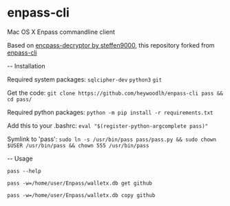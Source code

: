 # enpass-cli
Mac OS X Enpass commandline client

Based on [encpass-decryptor by steffen9000](https://github.com/steffen9000/enpass-decryptor), this repository forked from [enpass-cli](https://github.com/HazCod/enpass-cli)

-- Installation

Required system packages: `sqlcipher-dev` `python3`  `git`

Get the code:             `git clone https://github.com/heywoodlh/enpass-cli pass && cd pass/`

Required python packages: `python -m pip install -r requirements.txt`

Add this to your .bashrc: `eval "$(register-python-argcomplete pass)"`

Symlink to 'pass':	  `sudo ln -s /usr/bin/pass pass/pass.py && sudo chown $USER /usr/bin/pass && chown 555 /usr/bin/pass`


-- Usage

`pass --help`

`pass -w=/home/user/Enpass/walletx.db get github`

`pass -w=/home/user/Enpass/walletx.db copy github`
